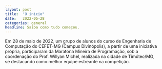 ```yaml
---
layout: post
title:  "O início"
date:   2022-05-28
categories: general
headline: Saiba como tudo começou.
---
```



Em 28 de maio de 2022, um grupo de alunos do curso de Engenharia de Computação do CEFET-MG (Campus Divinópolis), a partir de uma iniciativa própria, participaram da Maratona Mineira de Programação, sob a coordenação do Prof. Willyan Michel, realizada na cidade de Timóteo/MG, se destacando como melhor equipe estreante na competição.